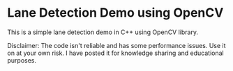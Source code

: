 # Lane Detection Demo using OpenCV
This is a simple lane detection demo in C++ using OpenCV library. 

Disclaimer:
The code isn't reliable and has some performance issues. Use it on at your own risk. I have posted it for 
knowledge sharing and educational purposes.
